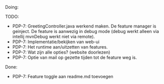 Doing:

TODO:
- PDP-7: GreetingController.java werkend maken. De feature manager is geinject. 
De feature is aanwezig in debug mode (debug werkt alleen via intellij mvnDebug werkt niet via remote).
- PDP-7: Implementatie/bekijken van web-ui
- PDP-7: Het runtime aan/uitzetten van features.
- PDP-7: Wat zijn alle opties?  (website doorlezen)
- PDP-7: Optie van mail op gezette tijden tot de feature weg is. 
                                                   
Done:
- PDP-7: Feature toggle aan readme.md toevoegen

 